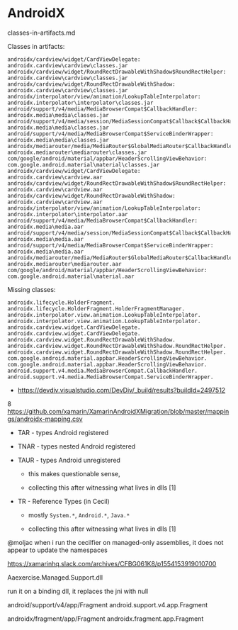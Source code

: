 # AndroidX 

classes-in-artifacts.md

Classes in artifacts:

```
androidx/cardview/widget/CardViewDelegate: androidx.cardview\cardview\classes.jar
androidx/cardview/widget/RoundRectDrawableWithShadow$RoundRectHelper: androidx.cardview\cardview\classes.jar
androidx/cardview/widget/RoundRectDrawableWithShadow: androidx.cardview\cardview\classes.jar
androidx/interpolator/view/animation/LookupTableInterpolator: androidx.interpolator\interpolator\classes.jar
android/support/v4/media/MediaBrowserCompat$CallbackHandler: androidx.media\media\classes.jar
android/support/v4/media/session/MediaSessionCompat$Callback$CallbackHandler: androidx.media\media\classes.jar
android/support/v4/media/MediaBrowserCompat$ServiceBinderWrapper: androidx.media\media\classes.jar
androidx/mediarouter/media/MediaRouter$GlobalMediaRouter$CallbackHandler: androidx.mediarouter\mediarouter\classes.jar
com/google/android/material/appbar/HeaderScrollingViewBehavior: com.google.android.material\material\classes.jar
androidx/cardview/widget/CardViewDelegate: androidx.cardview\cardview.aar
androidx/cardview/widget/RoundRectDrawableWithShadow$RoundRectHelper: androidx.cardview\cardview.aar
androidx/cardview/widget/RoundRectDrawableWithShadow: androidx.cardview\cardview.aar
androidx/interpolator/view/animation/LookupTableInterpolator: androidx.interpolator\interpolator.aar
android/support/v4/media/MediaBrowserCompat$CallbackHandler: androidx.media\media.aar
android/support/v4/media/session/MediaSessionCompat$Callback$CallbackHandler: androidx.media\media.aar
android/support/v4/media/MediaBrowserCompat$ServiceBinderWrapper: androidx.media\media.aar
androidx/mediarouter/media/MediaRouter$GlobalMediaRouter$CallbackHandler: androidx.mediarouter\mediarouter.aar
com/google/android/material/appbar/HeaderScrollingViewBehavior: com.google.android.material\material.aar
```

Missing classes:

```
androidx.lifecycle.HolderFragment.
androidx.lifecycle.HolderFragment.HolderFragmentManager.
androidx.interpolator.view.animation.LookupTableInterpolator.
androidx.interpolator.view.animation.LookupTableInterpolator.
androidx.cardview.widget.CardViewDelegate.
androidx.cardview.widget.CardViewDelegate.
androidx.cardview.widget.RoundRectDrawableWithShadow.
androidx.cardview.widget.RoundRectDrawableWithShadow.RoundRectHelper.
androidx.cardview.widget.RoundRectDrawableWithShadow.RoundRectHelper.
com.google.android.material.appbar.HeaderScrollingViewBehavior.
com.google.android.material.appbar.HeaderScrollingViewBehavior.
android.support.v4.media.MediaBrowserCompat.CallbackHandler.
android.support.v4.media.MediaBrowserCompat.ServiceBinderWrapper.
```

*   https://devdiv.visualstudio.com/DevDiv/_build/results?buildId=2497512

8   https://github.com/xamarin/XamarinAndroidXMigration/blob/master/mappings/androidx-mapping.csv


*   TAR - types Android registered

*   TNAR - types nested Android registered

*   TAUR - types Android unregistered 

    *   this makes questionable sense, 
    
    *   collecting this after witnessing what lives in dlls [1]

*   TR - Reference Types (in Cecil)

    *   mostly `System.*`, `Android.*`, `Java.*`

    *   collecting this after witnessing what lives in dlls [1]



@moljac when i run the cecilfier on managed-only assemblies, 
it does not appear to update the namespaces

https://xamarinhq.slack.com/archives/CFBG061K8/p1554153919010700

Aaexercise.Managed.Support.dll



run it on a binding dll, it replaces the jni with null

android/support/v4/app/Fragment     android.support.v4.app.Fragment

androidx/fragment/app/Fragment      androidx.fragment.app.Fragment  

